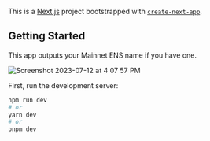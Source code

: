 This is a [Next.js](https://nextjs.org/) project bootstrapped with [`create-next-app`](https://github.com/vercel/next.js/tree/canary/packages/create-next-app).

## Getting Started
This app outputs your Mainnet ENS name if you have one.

![Screenshot 2023-07-12 at 4 07 57 PM](https://github.com/dclsamples/ens-app/assets/1455542/ae188221-9ad3-4c67-952f-ba3a9c495def)

First, run the development server:

```bash
npm run dev
# or
yarn dev
# or
pnpm dev
```
